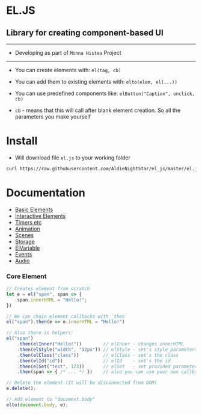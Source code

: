 # EL.JS
## Library for creating component-based UI
---
- Developing as part of `Monna Histea` Project
---


* You can create elements with: `el(tag, cb)`
* You can add them to existing elements with: `elto(elem, el(...))`
* You can use predefined components like: `elButton("Caption", onclick, cb)`

* `cb` - means that this will call after blank element creation. So all the parameters you make yourself

# Install
* Will download file `el.js` to your working folder
```sh
curl https://raw.githubusercontent.com/AldieNightStar/el_js/master/el.js > el.js
```


# Documentation

- [Basic Elements](docs/Basic.md)
- [Interactive Elements](docs/Interactive.md)
- [Timers etc](docs/Timers.md)
- [Animation](docs/Animation.md)
- [Scenes](docs/Scenes.md)
- [Storage](docs/Storage.md)
- [ElVariable](docs/ElVariable.md)
- [Events](docs/Events.md)
- [Audio](docs/Audio.md)

### Core Element
```js
// Creates element from scratch
let e = el("span", span => {
    span.innerHTML = "Hello!";
})

// We can chain element callbacks with `then`
el("span").then(e => e.innerHTML = "Hello!")

// Also there is helpers:
el("span")
    .then(elInner("Hello!"))        // elInner - changes innerHTML
    .then(elStyle("width", "32px")) // elStyle - set's style parameters
    .then(elClass("class"))         // elClass - set's the class
    .then(elId("id"))               // elId    - set's the id
    .then(elSet("test", 123))       // elSet   - set provided parameter
    .then(span => { /* ... */ })    // also you can use your own callbacks

// Delete the element (It will be disconnected from DOM)
e.delete();

// Add element to "document.body"
elto(document.body, e);
```

